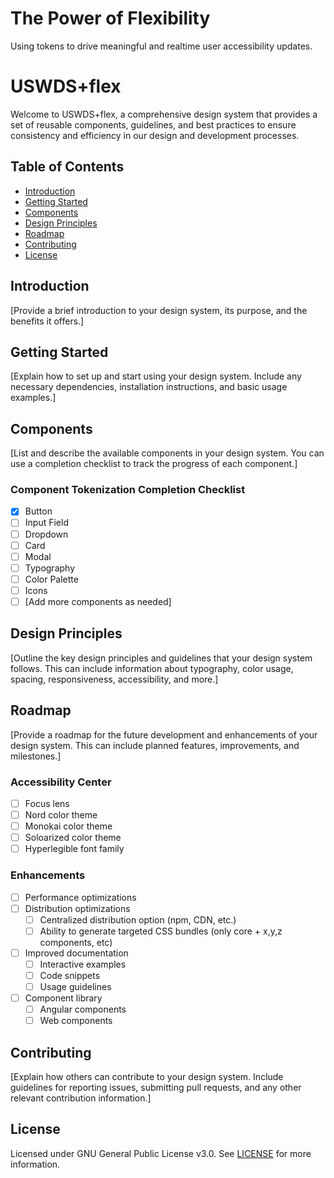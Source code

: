 # The Power of Flexibility
Using tokens to drive meaningful and realtime user accessibility updates.

# USWDS+flex

Welcome to USWDS+flex, a comprehensive design system that provides a set of reusable components, guidelines, and best practices to ensure consistency and efficiency in our design and development processes.

## Table of Contents
- [Introduction](#introduction)
- [Getting Started](#getting-started)
- [Components](#components)
- [Design Principles](#design-principles)
- [Roadmap](#roadmap)
- [Contributing](#contributing)
- [License](#license)

## Introduction
[Provide a brief introduction to your design system, its purpose, and the benefits it offers.]

## Getting Started
[Explain how to set up and start using your design system. Include any necessary dependencies, installation instructions, and basic usage examples.]

## Components
[List and describe the available components in your design system. You can use a completion checklist to track the progress of each component.]

### Component Tokenization Completion Checklist
- [x] Button
- [ ] Input Field
- [ ] Dropdown
- [ ] Card
- [ ] Modal
- [ ] Typography
- [ ] Color Palette
- [ ] Icons
- [ ] [Add more components as needed]

## Design Principles
[Outline the key design principles and guidelines that your design system follows. This can include information about typography, color usage, spacing, responsiveness, accessibility, and more.]

## Roadmap
[Provide a roadmap for the future development and enhancements of your design system. This can include planned features, improvements, and milestones.]

### Accessibility Center
- [ ] Focus lens
- [ ] Nord color theme
- [ ] Monokai color theme
- [ ] Soloarized color theme
- [ ] Hyperlegible font family

### Enhancements
- [ ] Performance optimizations
- [ ] Distribution optimizations
    - [ ] Centralized distribution option (npm, CDN, etc.)
    - [ ] Ability to generate targeted CSS bundles (only core + x,y,z components, etc)
- [ ] Improved documentation
    - [ ] Interactive examples
    - [ ] Code snippets
    - [ ] Usage guidelines
- [ ] Component library
    - [ ] Angular components
    - [ ] Web components

## Contributing
[Explain how others can contribute to your design system. Include guidelines for reporting issues, submitting pull requests, and any other relevant contribution information.]

## License
Licensed under GNU General Public License v3.0. See [LICENSE](LICENSE) for more information.
```


